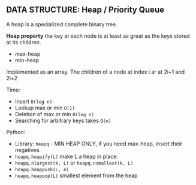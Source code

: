 
## DATA STRUCTURE: Heap / Priority Queue
A heap is a specialized complete binary tree.

**Heap property** the key at each node is at least as great as the keys stored
at its children.

- max-heap
- min-heap

Implemented as an array. The children of a node at index i ar at 2i+1 and 2i+2

Time:
- Insert `O(log n)`
- Lookup max or min `O(1)`
- Deletion of max or min `O(log n)`
- Searching for arbitrary keys takes `O(n)`

Python:
- Library: `heapq` - MIN HEAP ONLY, if you need max-heap, insert their negatives.
- `heapq.heapify(L)` make L a heap in place.
- `heapq.nlargest(k, L)` or `heapq.nsmallest(k, L)`
- `heapq.heappush(L, e)`
- `heapq.heappop(L)` smallest element from the heap